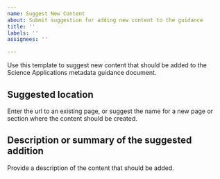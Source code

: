 ```yaml
---
name: Suggest New Content
about: Submit suggestion for adding new content to the guidance
title: ''
labels: ''
assignees: ''

---
```


Use this template to suggest new content that should be added to the Science Applications metadata guidance document.

## Suggested location
Enter the url to an existing page, or suggest the name for a new page or section where the content should be created.

## Description or summary of the suggested addition
Provide a description of the content that should be added.
